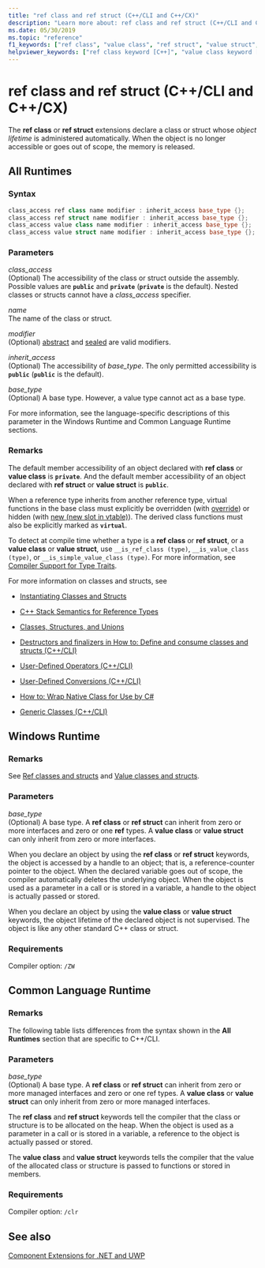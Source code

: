 ```yaml
---
title: "ref class and ref struct (C++/CLI and C++/CX)"
description: "Learn more about: ref class and ref struct (C++/CLI and C++/CX)"
ms.date: 05/30/2019
ms.topic: "reference"
f1_keywords: ["ref class", "value class", "ref struct", "value struct",]
helpviewer_keywords: ["ref class keyword [C++]", "value class keyword [C++]", "value struct keyword [C++]", "ref struct keyword [C++]"]
---
```

# ref class and ref struct (C++/CLI and C++/CX)

The **ref class** or **ref struct** extensions declare a class or struct whose *object lifetime* is administered automatically. When the object is no longer accessible or goes out of scope, the memory is released.

## All Runtimes

### Syntax

```cpp
class_access ref class name modifier : inherit_access base_type {};
class_access ref struct name modifier : inherit_access base_type {};
class_access value class name modifier : inherit_access base_type {};
class_access value struct name modifier : inherit_access base_type {};
```

### Parameters

*class_access*<br/>
(Optional) The accessibility of the class or struct outside the assembly. Possible values are **`public`** and **`private`** (**`private`** is the default). Nested classes or structs cannot have a *class_access* specifier.

*name*<br/>
The name of the class or struct.

*modifier*<br/>
(Optional) [abstract](abstract-cpp-component-extensions.md) and [sealed](sealed-cpp-component-extensions.md) are valid modifiers.

*inherit_access*<br/>
(Optional) The accessibility of *base_type*. The only permitted accessibility is **`public`** (**`public`** is the default).

*base_type*<br/>
(Optional) A base type. However, a value type cannot act as a base type.

For more information, see the language-specific descriptions of this parameter in the Windows Runtime and Common Language Runtime sections.

### Remarks

The default member accessibility of an object declared with **ref class** or **value class** is **`private`**. And the default member accessibility of an object declared with **ref struct** or **value struct** is **`public`**.

When a reference type inherits from another reference type, virtual functions in the base class must explicitly be overridden (with [override](override-cpp-component-extensions.md)) or hidden (with [new (new slot in vtable)](new-new-slot-in-vtable-cpp-component-extensions.md)). The derived class functions must also be explicitly marked as **`virtual`**.

To detect at compile time whether a type is a **ref class** or **ref struct**, or a **value class** or **value struct**, use `__is_ref_class (type)`, `__is_value_class (type)`, or `__is_simple_value_class (type)`. For more information, see [Compiler Support for Type Traits](compiler-support-for-type-traits-cpp-component-extensions.md).

For more information on classes and structs, see

- [Instantiating Classes and Structs](../dotnet/how-to-define-and-consume-classes-and-structs-cpp-cli.md)

- [C++ Stack Semantics for Reference Types](../dotnet/cpp-stack-semantics-for-reference-types.md)

- [Classes, Structures, and Unions](../cpp/classes-and-structs-cpp.md)

- [Destructors and finalizers in How to: Define and consume classes and structs (C++/CLI)](../dotnet/how-to-define-and-consume-classes-and-structs-cpp-cli.md#BKMK_Destructors_and_finalizers)

- [User-Defined Operators (C++/CLI)](../dotnet/user-defined-operators-cpp-cli.md)

- [User-Defined Conversions (C++/CLI)](../dotnet/user-defined-conversions-cpp-cli.md)

- [How to: Wrap Native Class for Use by C#](../dotnet/how-to-wrap-native-class-for-use-by-csharp.md)

- [Generic Classes (C++/CLI)](generic-classes-cpp-cli.md)

## Windows Runtime

### Remarks

See [Ref classes and structs](../cppcx/ref-classes-and-structs-c-cx.md) and [Value classes and structs](../cppcx/value-classes-and-structs-c-cx.md).

### Parameters

*base_type*<br/>
(Optional) A base type. A **ref class** or **ref struct** can inherit from zero or more interfaces and zero or one **ref** types. A **value class** or **value struct** can only inherit from zero or more interfaces.

When you declare an object by using the **ref class** or **ref struct** keywords, the object is accessed by a handle to an object; that is, a reference-counter pointer to the object. When the declared variable goes out of scope, the compiler automatically deletes the underlying object. When the object is  used as a parameter in a call or is stored in a variable, a handle to the object is actually passed or stored.

When you declare an object by using the **value class** or **value struct** keywords, the object lifetime of the declared object is not supervised. The object is like any other standard C++ class or struct.

### Requirements

Compiler option: `/ZW`

## Common Language Runtime

### Remarks

The following table lists differences from the syntax shown in the **All Runtimes** section that are specific to C++/CLI.

### Parameters

*base_type*<br/>
(Optional) A base type. A **ref class** or **ref struct** can inherit from zero or more managed interfaces and zero or one ref types. A **value class** or **value struct** can only inherit from zero or more managed interfaces.

The **ref class** and **ref struct** keywords tell the compiler that the class or structure is to be allocated on the heap. When the object is  used as a parameter in a call or is stored in a variable, a reference to the object is actually passed or stored.

The **value class** and **value struct** keywords tells the compiler that the value of the allocated class or structure is passed to functions or stored in members.

### Requirements

Compiler option: `/clr`

## See also

[Component Extensions for .NET and UWP](component-extensions-for-runtime-platforms.md)

